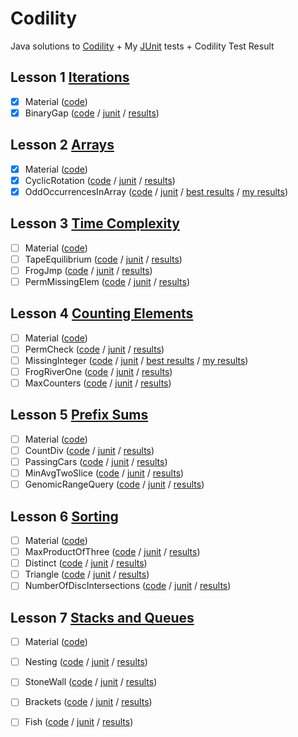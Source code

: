 # Codility
Java solutions to [Codility](https://codility.com/programmers/lessons/) + My [JUnit](http://junit.org/) tests + Codility Test Result

## Lesson 1 [Iterations](https://codility.com/programmers/lessons/18)
- [x] Material ([code](http://goo.gl/dt98Dk))
- [x] BinaryGap ([code](http://goo.gl/zDpj4G) / [junit](http://goo.gl/wJf9y2) / [results](https://codility.com/demo/results/trainingDTJXBY-VN9/))

## Lesson 2 [Arrays](https://codility.com/programmers/lessons/17)
- [x] Material ([code](http://goo.gl/ydVCkT))
- [x] CyclicRotation ([code](http://goo.gl/xWQdgn) / [junit](#) / [results](https://codility.com/demo/results/trainingTM9JJC-5ZQ/))
- [x] OddOccurrencesInArray ([code](http://goo.gl/5i56AW) / [junit](#) / [best results](https://codility.com/demo/results/training7FYEV9-NUF/) / [my results](https://codility.com/demo/results/training24U539-HEZ/))

## Lesson 3 [Time Complexity](https://codility.com/programmers/lessons/1)
- [ ] Material ([code](#))
- [ ] TapeEquilibrium ([code](#) / [junit](#) / [results](https://codility.com/demo/results/trainingX5CZKP-98Z/))
- [ ] FrogJmp ([code](#) / [junit](#) / [results](https://codility.com/demo/results/trainingXR54CZ-JPD/))
- [ ] PermMissingElem ([code](#) / [junit](#) / [results](https://codility.com/demo/results/trainingSJA79X-3KK/))

## Lesson 4 [Counting Elements](https://codility.com/programmers/lessons/2)
- [ ] Material ([code](#))
- [ ] PermCheck ([code](#) / [junit](#) / [results](https://codility.com/demo/results/trainingW6R44U-6XJ/))
- [ ] MissingInteger ([code](#) / [junit](#) / [best results](https://codility.com/demo/results/trainingUDBQEM-NKE/) / [my results](https://codility.com/demo/results/trainingJ9MZ6W-UC6/))
- [ ] FrogRiverOne ([code](#) / [junit](#) / [results](#))
- [ ] MaxCounters ([code](#) / [junit](#) / [results](#))

## Lesson 5 [Prefix Sums](https://codility.com/programmers/lessons/3)
- [ ] Material ([code](#))
- [ ] CountDiv ([code](#) / [junit](#) / [results](#))
- [ ] PassingCars ([code](#) / [junit](#) / [results](#))
- [ ] MinAvgTwoSlice ([code](#) / [junit](#) / [results](#))
- [ ] GenomicRangeQuery ([code](#) / [junit](#) / [results](#))

## Lesson 6 [Sorting](https://codility.com/programmers/lessons/4)
- [ ] Material ([code](#))
- [ ] MaxProductOfThree ([code](#) / [junit](#) / [results](#))
- [ ] Distinct ([code](#) / [junit](#) / [results](#))
- [ ] Triangle ([code](#) / [junit](#) / [results](#))
- [ ] NumberOfDiscIntersections ([code](#) / [junit](#) / [results](#))

## Lesson 7 [Stacks and Queues](https://codility.com/programmers/lessons/5)
- [ ] Material ([code](#))
- [ ] Nesting ([code](#) / [junit](#) / [results](#))
- [ ] StoneWall ([code](#) / [junit](#) / [results](#))
- [ ] Brackets ([code](#) / [junit](#) / [results](#))
- [ ] Fish ([code](#) / [junit](#) / [results](#))

